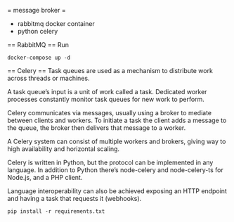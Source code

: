 = message broker =
* rabbitmq docker container
* python celery


== RabbitMQ ==
Run
```
docker-compose up -d
```

== Celery ==
Task queues are used as a mechanism to distribute work across threads or machines.

A task queue’s input is a unit of work called a task. Dedicated worker processes constantly monitor task queues for new work to perform.

Celery communicates via messages, usually using a broker to mediate between clients and workers. To initiate a task the client adds a message to the queue, the broker then delivers that message to a worker.

A Celery system can consist of multiple workers and brokers, giving way to high availability and horizontal scaling.

Celery is written in Python, but the protocol can be implemented in any language. In addition to Python there’s node-celery and node-celery-ts for Node.js, and a PHP client.

Language interoperability can also be achieved exposing an HTTP endpoint and having a task that requests it (webhooks).

```
pip install -r requirements.txt
```
